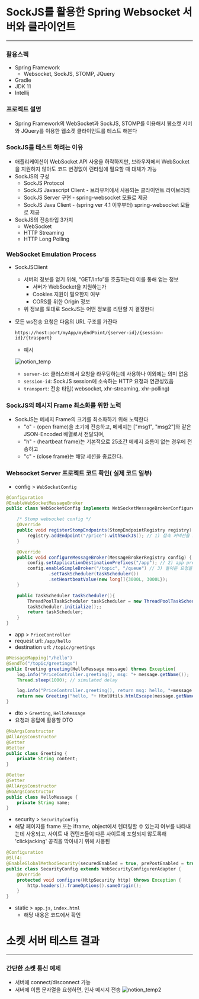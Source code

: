 # SockJS를 활용한 Spring Websocket 서버와 클라이언트

---

### 활용스펙

- Spring Framework
    - Websocket, SockJS, STOMP, JQuery
- Gradle
- JDK 11
- Intellij

### 프로젝트 설명

- Spring Framework의 WebSocket과 SockJS, STOMP를 이용해서 웹소켓 서버와 JQuery를 이용한 웹소켓 클라이언트를 테스트 해본다

### SockJS를 테스트 하려는 이유

- 애플리케이션이 WebSocket API 사용을 허락하지만, 브라우저에서 WebSocket을 지원하지 않아도 코드 변경없이 런타임에 필요할 때 대체가 가능
- SockJS의 구성
    - SockJS Protocol
    - SockJS Javascript Client - 브라우저에서 사용되는 클라이언트 라이브러리
    - SockJS Server 구현  - spring-websocket 모듈로 제공
    - SockJS Java Client - (spring ver 4.1 이후부터) spring-websocket 모듈로 제공
- SockJS의 전송타입 3가지
    - WebSocket
    - HTTP Streaming
    - HTTP Long Polling

### WebSocket Emulation Process

- SockJSClient
    - 서버의 정보를 얻기 위해, “GET/Info”를 호출하는데 이를 통해 얻는 정보
        - 서버가 WebSocket을 지원하는가
        - Cookies 지원이 필요한지 여부
        - CORS를 위한 Origin 정보
    - 위 정보를 토대로 SockJS는 어떤 정보를 리턴할 지 결정한다

- 모든 ws전송 요청은 다음의 URL 구조를 가진다

  `https://host:port/myApp/myEndPoint/{server-id}/{session-id}/{trasport}`

    - 예시

  ![notion_temp](https://user-images.githubusercontent.com/57485510/163324094-a810a99e-9f43-414a-9909-6321522b8abc.png)


    - `server-id`: 클러스터에서 요청을 라우팅하는데 사용하나 이외에는 의미 없음
    - `session-id`: SockJS session에 소속하는 HTTP 요청과 연관성있음
    - `transport`: 전송 타입( websocket, xhr-streaming, xhr-polling)

### SockJS의 메시지 Frame 최소화를 위한 노력

- SockJS는 메세지 Frame의 크기를 최소화하기 위해 노력한다
    - "o" - (open frame)을 초기에 전송하고, 메세지는 ["msg1", "msg2"]와 같은 JSON-Encoded 배열로서 전달되며,
    - "h" - (heartbeat frame)는 기본적으로 25초간 메세지 흐름이 없는 경우에 전송하고
    - "c" - (close frame)는 해당 세션을 종료한다.


### Websocket Server 프로젝트 코드 확인( 실제 코드 일부)

- config > `WebSocketConfig`

```java
@Configuration
@EnableWebSocketMessageBroker
public class WebSocketConfig implements WebSocketMessageBrokerConfigurer {

    /* Stomp websocket config */
    @Override
    public void registerStompEndpoints(StompEndpointRegistry registry) {
        registry.addEndpoint("/price").withSockJS(); // 1) 접속 커넥션을 요청할 endpoint 지정
    }

    @Override
    public void configureMessageBroker(MessageBrokerRegistry config) {
        config.setApplicationDestinationPrefixes("/app"); // 2) app prefix가 붙어서 들어오는 요청을 라우팅해준다, params type: String[]
        config.enableSimpleBroker("/topic", "/queue") // 3) 들어온 요청을 어떤 브로커로 보낼건지 목적지를 설정(Client도 해당된다고 본다)
                .setTaskScheduler(taskScheduler())
                .setHeartbeatValue(new long[]{3000L, 3000L});
    }

    public TaskScheduler taskScheduler(){
        ThreadPoolTaskScheduler taskScheduler = new ThreadPoolTaskScheduler();
        taskScheduler.initialize();;
        return taskScheduler;
    }
}
```

- app > `PriceController`
- request url: `/app/hello`
- destination url: `/topic/greetings`

```java
@MessageMapping("/hello")
@SendTo("/topic/greetings")
public Greeting greeting(HelloMessage message) throws Exception{
    log.info("PriceController.greeting(), msg: "+ message.getName());
    Thread.sleep(1000); // simulated delay

    log.info("PriceController.greeting(), return msg: hello, "+message.getName()+"!");
    return new Greeting("hello, "+ HtmlUtils.htmlEscape(message.getName()) +"!");
}
```

- dto > `Greeting`, `HelloMessage`
- 요청과 응답에 활용할 DTO

```java
@NoArgsConstructor
@AllArgsConstructor
@Getter
@Setter
public class Greeting {
    private String content;
}

@Getter
@Setter
@AllArgsConstructor
@NoArgsConstructor
public class HelloMessage {
    private String name;
}
```

- security > `SecurityConfig`
- 해당 페이지를 frame 또는 iframe, object에서 렌더링할 수 있는지 여부를 나타내는데 사용되고, 사이트 내 컨텐츠들이 다른 사이트에 포함되지 않도록해 'clickjacking' 공격을 막아내기 위해 사용된

```java
@Configuration
@Slf4j
@EnableGlobalMethodSecurity(securedEnabled = true, prePostEnabled = true)
public class SecurityConfig extends WebSecurityConfigurerAdapter {
    @Override
    protected void configure(HttpSecurity http) throws Exception {
        http.headers().frameOptions().sameOrigin();
    }
}
```

- static > `app.js`, `index.html`
    - 해당 내용은 코드에서 확인

# 소켓 서버 테스트 결과

---

### 간단한 소켓 통신 예제

- 서버에 connect/disconnect 가능
- 서버에 이름 문자열을 요청하면, 인사 메시지 전송
  ![notion_temp2](https://user-images.githubusercontent.com/57485510/163324579-a1b467cc-8fa7-4ff5-9130-8dbcb66fea19.png)
